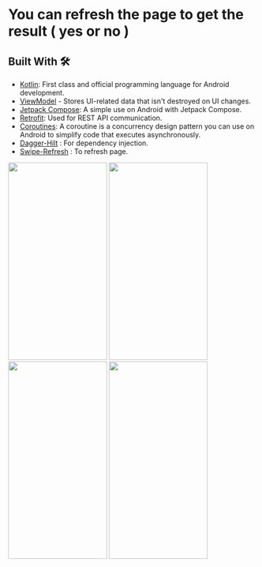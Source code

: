 # You can refresh the page to get the result ( yes or no )

## Built With 🛠

- [Kotlin](https://kotlinlang.org/): First class and official programming language for Android development.
- [ViewModel](https://developer.android.com/topic/libraries/architecture/viewmodel) - Stores UI-related data that isn't destroyed on UI changes.
- [Jetpack Compose](https://developer.android.com/jetpack/compose/tutorial): A simple use on Android with Jetpack Compose.
- [Retrofit](https://github.com/square/retrofit): Used for REST API communication.
- [Coroutines](https://github.com/Kotlin/kotlinx.coroutines): A coroutine is a concurrency design pattern you can use on Android to simplify code that executes asynchronously.
- [Dagger-Hilt](https://developer.android.com/training/dependency-injection/hilt-android) : For dependency injection.
- [Swipe-Refresh](https://www.boltuix.com/2022/07/how-to-create-swipe-to-refresh-in.html) : To refresh page.

<img src = "https://github.com/Mustafa-Muhamed-Mansour/AywaOrLa2a/assets/53982895/61b6ebda-3959-4928-94c8-5a65bd04c0ac" width = "200" height = "400">  <img src = "https://github.com/Mustafa-Muhamed-Mansour/AywaOrLa2a/assets/53982895/b1a01a28-22d7-4aaf-9b8d-cdeefcf3cf5a" width = "200" height = "400">
<img src = "https://github.com/Mustafa-Muhamed-Mansour/AywaOrLa2a/assets/53982895/bcf50d7c-1614-4614-acf6-8e94cc7a86e9" width = "200" height = "400">  <img src = "https://github.com/Mustafa-Muhamed-Mansour/AywaOrLa2a/assets/53982895/d868ffea-d67d-4a57-9454-c3375e507177" width = "200" height = "400">  

